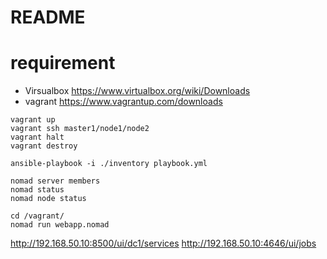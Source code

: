 # README


# requirement
* Virsualbox https://www.virtualbox.org/wiki/Downloads
* vagrant https://www.vagrantup.com/downloads

```
vagrant up
vagrant ssh master1/node1/node2
vagrant halt
vagrant destroy

ansible-playbook -i ./inventory playbook.yml

nomad server members
nomad status
nomad node status

cd /vagrant/
nomad run webapp.nomad
```

http://192.168.50.10:8500/ui/dc1/services
http://192.168.50.10:4646/ui/jobs
